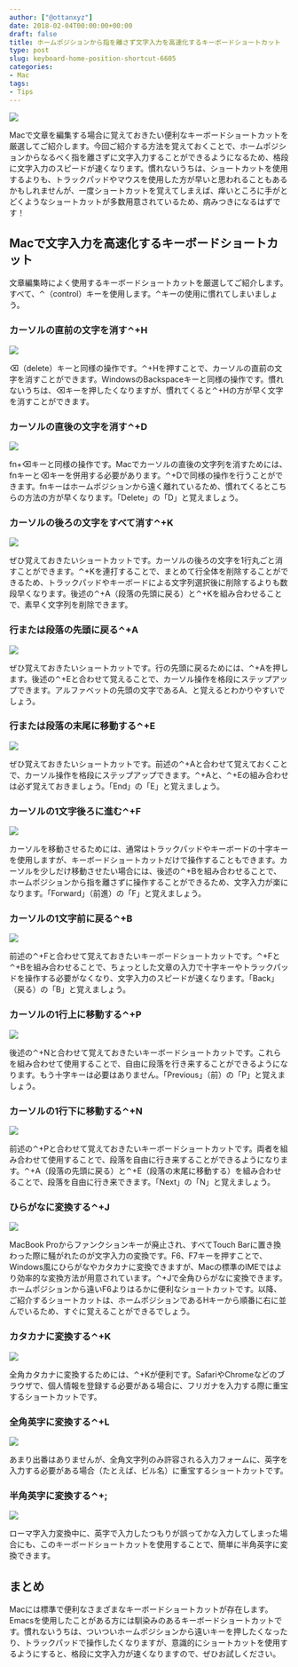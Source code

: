```yaml
---
author: ["@ottanxyz"]
date: 2018-02-04T00:00:00+00:00
draft: false
title: ホームポジションから指を離さず文字入力を高速化するキーボードショートカット
type: post
slug: keyboard-home-position-shortcut-6605
categories:
- Mac
tags:
- Tips
---
```


![](180204-5a76b5b628a72.jpg)

Macで文章を編集する場合に覚えておきたい便利なキーボードショートカットを厳選してご紹介します。今回ご紹介する方法を覚えておくことで、ホームポジションからなるべく指を離さずに文字入力することができるようになるため、格段に文字入力のスピードが速くなります。慣れないうちは、ショートカットを使用するよりも、トラックパッドやマウスを使用した方が早いと思われることもあるかもしれませんが、一度ショートカットを覚えてしまえば、痒いところに手がとどくようなショートカットが多数用意されているため、病みつきになるはずです！

## Macで文字入力を高速化するキーボードショートカット

文章編集時によく使用するキーボードショートカットを厳選してご紹介します。すべて、⌃（control）キーを使用します。⌃キーの使用に慣れてしまいましょう。

### カーソルの直前の文字を消す⌃+H

![](180204-5a76b5c1dcdd2.gif)

⌫（delete）キーと同様の操作です。⌃+Hを押すことで、カーソルの直前の文字を消すことができます。WindowsのBackspaceキーと同様の操作です。慣れないうちは、⌫キーを押したくなりますが、慣れてくると⌃+Hの方が早く文字を消すことができます。

### カーソルの直後の文字を消す⌃+D

![](180204-5a76b5cdb1b01.gif)

fn+⌫キーと同様の操作です。Macでカーソルの直後の文字列を消すためには、fnキーと⌫キーを併用する必要があります。⌃+Dで同様の操作を行うことができます。fnキーはホームポジションから遠く離れているため、慣れてくるとこちらの方法の方が早くなります。「Delete」の「D」と覚えましょう。

### カーソルの後ろの文字をすべて消す⌃+K

![](180204-5a76b5d403a31.gif)

ぜひ覚えておきたいショートカットです。カーソルの後ろの文字を1行丸ごと消すことができます。⌃+Kを連打することで、まとめて行全体を削除することができるため、トラックパッドやキーボードによる文字列選択後に削除するよりも数段早くなります。後述の⌃+A（段落の先頭に戻る）と⌃+Kを組み合わせることで、素早く文字列を削除できます。

### 行または段落の先頭に戻る⌃+A

![](180204-5a76b5dac86f0.gif)

ぜひ覚えておきたいショートカットです。行の先頭に戻るためには、⌃+Aを押します。後述の⌃+Eと合わせて覚えることで、カーソル操作を格段にステップアップできます。アルファベットの先頭の文字であるA、と覚えるとわかりやすいでしょう。

### 行または段落の末尾に移動する⌃+E

![](180204-5a76b5e196a6a.gif)

ぜひ覚えておきたいショートカットです。前述の⌃+Aと合わせて覚えておくことで、カーソル操作を格段にステップアップできます。⌃+Aと、⌃+Eの組み合わせは必ず覚えておきましょう。「End」の「E」と覚えましょう。

### カーソルの1文字後ろに進む⌃+F

![](180204-5a76b5e821f87.gif)

カーソルを移動させるためには、通常はトラックパッドやキーボードの十字キーを使用しますが、キーボードショートカットだけで操作することもできます。カーソルを少しだけ移動させたい場合には、後述の⌃+Bを組み合わせることで、ホームポジションから指を離さずに操作することができるため、文字入力が楽になります。「Forward」（前進）の「F」と覚えましょう。

### カーソルの1文字前に戻る⌃+B

![](180204-5a76c0ae98636.gif)

前述の⌃+Fと合わせて覚えておきたいキーボードショートカットです。⌃+Fと⌃+Bを組み合わせることで、ちょっとした文章の入力で十字キーやトラックパッドを操作する必要がなくなり、文字入力のスピードが速くなります。「Back」（戻る）の「B」と覚えましょう。

### カーソルの1行上に移動する⌃+P

![](180204-5a76b5f6debc9.gif)

後述の⌃+Nと合わせて覚えておきたいキーボードショートカットです。これらを組み合わせて使用することで、自由に段落を行き来することができるようになります。もう十字キーは必要はありません。「Previous」（前）の「P」と覚えましょう。

### カーソルの1行下に移動する⌃+N

![](180204-5a76c17b35e61.gif)

前述の⌃+Pと合わせて覚えておきたいキーボードショートカットです。両者を組み合わせて使用することで、段落を自由に行き来することができるようになります。⌃+A（段落の先頭に戻る）と⌃+E（段落の末尾に移動する）を組み合わせることで、段落を自由に行き来できます。「Next」の「N」と覚えましょう。

### ひらがなに変換する⌃+J

![](180204-5a76b60e8ad34.gif)

MacBook Proからファンクションキーが廃止され、すべてTouch Barに置き換わった際に騒がれたのが文字入力の変換です。F6、F7キーを押すことで、Windows風にひらがなやカタカナに変換できますが、Macの標準のIMEではより効率的な変換方法が用意されています。⌃+Jで全角ひらがなに変換できます。ホームポジションから遠いF6よりはるかに便利なショートカットです。以降、ご紹介するショートカットは、ホームポジションであるHキーから順番に右に並んでいるため、すぐに覚えることができるでしょう。

### カタカナに変換する⌃+K

![](180204-5a76b61798c55.gif)

全角カタカナに変換するためには、⌃+Kが便利です。SafariやChromeなどのブラウザで、個人情報を登録する必要がある場合に、フリガナを入力する際に重宝するショートカットです。

### 全角英字に変換する⌃+L

![](180204-5a76b6226aa95.gif)

あまり出番はありませんが、全角文字列のみ許容される入力フォームに、英字を入力する必要がある場合（たとえば、ビル名）に重宝するショートカットです。

### 半角英字に変換する⌃+;

![](180204-5a76b62a6ba97.gif)

ローマ字入力変換中に、英字で入力したつもりが誤ってかな入力してしまった場合にも、このキーボードショートカットを使用することで、簡単に半角英字に変換できます。

## まとめ

Macには標準で便利なさまざまなキーボードショートカットが存在します。Emacsを使用したことがある方には馴染みのあるキーボードショートカットです。慣れないうちは、ついついホームポジションから遠いキーを押したくなったり、トラックパッドで操作したくなりますが、意識的にショートカットを使用するようにすると、格段に文字入力が速くなりますので、ぜひお試しください。
